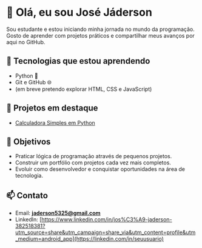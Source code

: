 # 👋 Olá, eu sou José Jáderson

Sou estudante e estou iniciando minha jornada no mundo da programação.  
Gosto de aprender com projetos práticos e compartilhar meus avanços por aqui no GitHub.  

## 🚀 Tecnologias que estou aprendendo
- Python 🐍
- Git e GitHub 🌐
- (em breve pretendo explorar HTML, CSS e JavaScript)

## 📌 Projetos em destaque
- [Calculadora Simples em Python](https://github.com/seu-usuario/portfolio-pessoal)  

## 🎯 Objetivos
- Praticar lógica de programação através de pequenos projetos.  
- Construir um portfólio com projetos cada vez mais completos.  
- Evoluir como desenvolvedor e conquistar oportunidades na área de tecnologia.  

## 📫 Contato
- Email: **jaderson5325@gmail.com**  
- LinkedIn: [https://www.linkedin.com/in/jos%C3%A9-jaderson-382518381?utm_source=share&utm_campaign=share_via&utm_content=profile&utm_medium=android_app](https://linkedin.com/in/seuusuario)